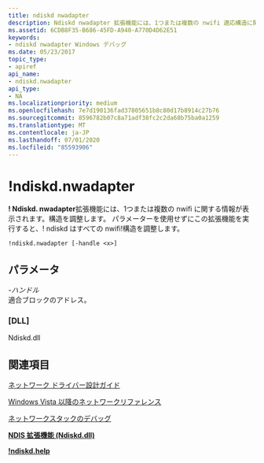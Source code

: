 ```yaml
---
title: ndiskd nwadapter
description: Ndiskd nwadapter 拡張機能には、1つまたは複数の nwifi 適応構造に関する情報が表示されます。 パラメーターを使用せずにこの拡張機能を実行した場合、ndiskd にはすべての nwifi 適応構造の一覧が表示されます。
ms.assetid: 6CDB8F35-B686-45FD-A940-A770D4D62E51
keywords:
- ndiskd nwadapter Windows デバッグ
ms.date: 05/23/2017
topic_type:
- apiref
api_name:
- ndiskd.nwadapter
api_type:
- NA
ms.localizationpriority: medium
ms.openlocfilehash: 7e7d190136fad37805651b8c80d17b8914c27b76
ms.sourcegitcommit: 8596782b07c8a71adf38fc2c2da68b75ba0a1259
ms.translationtype: MT
ms.contentlocale: ja-JP
ms.lasthandoff: 07/01/2020
ms.locfileid: "85593906"
---
```

# <a name="ndiskdnwadapter"></a>!ndiskd.nwadapter

**! Ndiskd. nwadapter**拡張機能には、1つまたは複数の nwifi に関する情報が表示されます。構造を調整します。 パラメーターを使用せずにこの拡張機能を実行すると、! ndiskd はすべての nwifi!構造を調整します。

```console
!ndiskd.nwadapter [-handle <x>]
```

## <a name="span-idparametersspanspan-idparametersspanspan-idparametersspanparameters"></a><span id="Parameters"></span><span id="parameters"></span><span id="PARAMETERS"></span>パラメータ

<span id="_______-handle______"></span><span id="_______-HANDLE______"></span>*-ハンドル*   
適合ブロックのアドレス。

### <a name="dll"></a>[DLL]

Ndiskd.dll

## <a name="see-also"></a>関連項目

[ネットワーク ドライバー設計ガイド](https://docs.microsoft.com/windows-hardware/drivers/network/index)

[Windows Vista 以降のネットワークリファレンス](https://docs.microsoft.com/windows-hardware/drivers/ddi/_netvista/)

[ネットワークスタックのデバッグ](https://channel9.msdn.com/Shows/Defrag-Tools/Defrag-Tools-175-Debugging-the-Network-Stack)

[**NDIS 拡張機能 (Ndiskd.dll)**](ndis-extensions--ndiskd-dll-.md)

[**!ndiskd.help**](-ndiskd-help.md)
